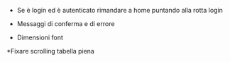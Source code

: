 * Se è login ed è autenticato rimandare a home puntando alla rotta login

* Messaggi di conferma e di errore

* Dimensioni font

*Fixare scrolling tabella piena